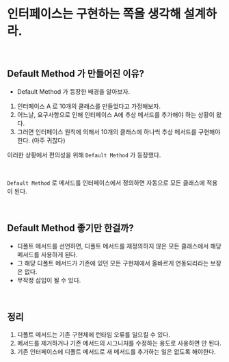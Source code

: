 # 인터페이스는 구현하는 쪽을 생각해 설계하라.

</br>

## Default Method 가 만들어진 이유?
- Default Method 가 등장한 배경을 알아보자.

1. 인터페이스 A 로 10개의 클래스를 만들었다고 가정해보자.
2. 어느날, 요구사항으로 인해 인터페이스 A에 추상 메서드를 추가해야 하는 상황이 왔다.
3. 그러면 인터페이스 원칙에 의해서 10개의 클래스에 하나씩 추상 메서드를 구현해야 한다. (아주 귀찮다)

이러한 상황에서 편의성을 위해 `Default Method` 가 등장했다.

</br>

`Default Method` 로 메서드를 인터페이스에서 정의하면 자동으로 모든 클래스에 적용이 된다.

</br>

## Default Method 좋기만 한걸까?
- 디폴트 메서드를 선언하면, 디폴트 메서드를 재정의하지 않은 모든 클래스에서 해당 메서드를 사용하게 된다.
- 그 해당 디폴트 메서드가 기존에 있던 모든 구현체에서 올바르게 연동되리라는 보장은 없다.
- 무작정 삽입이 될 수 있다.

</br>

## 정리

1. 디폴트 메서드는 기존 구현체에 런타임 오류를 일으킬 수 있다.
2. 메서드를 제거하거나 기존 메서드의 시그니처를 수정하는 용도로 사용하면 안 된다.
3. 기존 인터페이스에 디폴트 메서드로 새 메서드를 추가하는 일은 없도록 해야한다.
